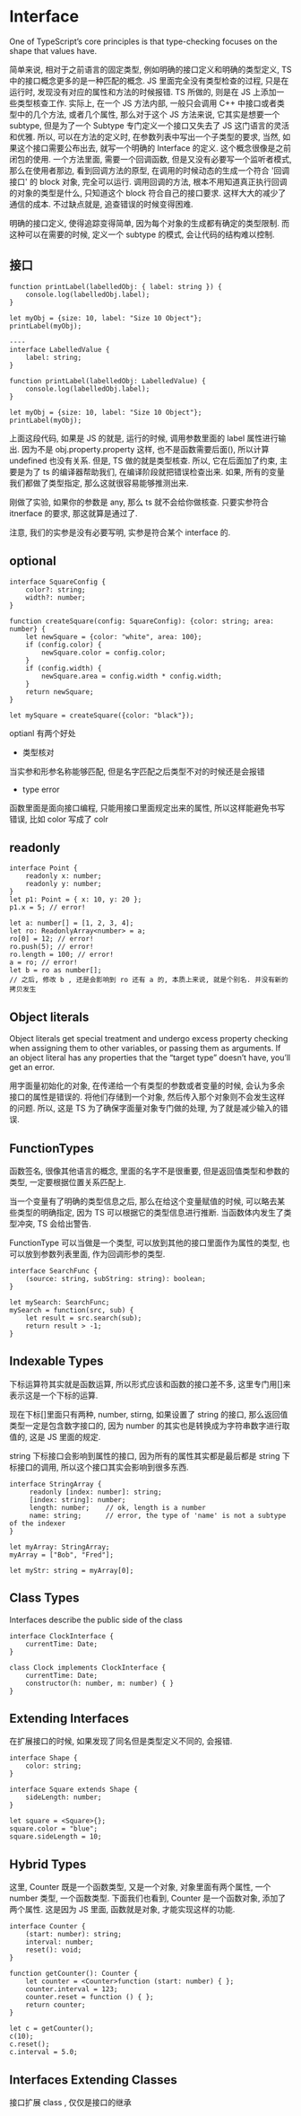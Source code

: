 # Interface

One of TypeScript’s core principles is that type-checking focuses on the shape that values have.

简单来说, 相对于之前语言的固定类型, 例如明确的接口定义和明确的类型定义, TS 中的接口概念更多的是一种匹配的概念. JS 里面完全没有类型检查的过程, 只是在运行时, 发现没有对应的属性和方法的时候报错. TS 所做的, 则是在 JS 上添加一些类型核查工作. 实际上, 在一个 JS 方法内部, 一般只会调用 C++ 中接口或者类型中的几个方法, 或者几个属性, 那么对于这个 JS 方法来说, 它其实是想要一个 subtype, 但是为了一个 Subtype 专门定义一个接口又失去了 JS 这门语言的灵活和优雅. 所以, 可以在方法的定义时, 在参数列表中写出一个子类型的要求, 当然, 如果这个接口需要公布出去, 就写一个明确的 Interface 的定义. 这个概念很像是之前闭包的使用. 一个方法里面, 需要一个回调函数, 但是又没有必要写一个监听者模式, 那么在使用者那边, 看到回调方法的原型, 在调用的时候动态的生成一个符合 '回调接口' 的 block 对象, 完全可以运行. 调用回调的方法, 根本不用知道真正执行回调的对象的类型是什么, 只知道这个 block 符合自己的接口要求. 这样大大的减少了通信的成本. 不过缺点就是, 追查错误的时候变得困难.

明确的接口定义, 使得追踪变得简单, 因为每个对象的生成都有确定的类型限制. 而这种可以在需要的时候, 定义一个 subtype 的模式, 会让代码的结构难以控制.

## 接口

```TS
function printLabel(labelledObj: { label: string }) {
    console.log(labelledObj.label);
}

let myObj = {size: 10, label: "Size 10 Object"};
printLabel(myObj);

----
interface LabelledValue {
    label: string;
}

function printLabel(labelledObj: LabelledValue) {
    console.log(labelledObj.label);
}

let myObj = {size: 10, label: "Size 10 Object"};
printLabel(myObj);
```

上面这段代码, 如果是 JS 的就是, 运行的时候, 调用参数里面的 label 属性进行输出. 因为不是 obj.property.property 这样, 也不是函数需要后面(), 所以计算 undefined 也没有关系. 但是, TS 做的就是类型核查. 所以, 它在后面加了约束, 主要是为了 ts 的编译器帮助我们, 在编译阶段就把错误检查出来. 如果, 所有的变量我们都做了类型指定, 那么这就很容易能够推测出来.

刚做了实验, 如果你的参数是 any, 那么 ts 就不会给你做核查. 只要实参符合 itnerface 的要求, 那这就算是通过了.

注意, 我们的实参是没有必要写明, 实参是符合某个 interface 的.

## optional

```TS
interface SquareConfig {
    color?: string;
    width?: number;
}

function createSquare(config: SquareConfig): {color: string; area: number} {
    let newSquare = {color: "white", area: 100};
    if (config.color) {
        newSquare.color = config.color;
    }
    if (config.width) {
        newSquare.area = config.width * config.width;
    }
    return newSquare;
}

let mySquare = createSquare({color: "black"});
```

optianl 有两个好处

* 类型核对

当实参和形参名称能够匹配, 但是名字匹配之后类型不对的时候还是会报错

* type error

函数里面是面向接口编程, 只能用接口里面规定出来的属性, 所以这样能避免书写错误, 比如 color 写成了 colr

## readonly

``` TS
interface Point {
    readonly x: number;
    readonly y: number;
}
let p1: Point = { x: 10, y: 20 };
p1.x = 5; // error!

let a: number[] = [1, 2, 3, 4];
let ro: ReadonlyArray<number> = a;
ro[0] = 12; // error!
ro.push(5); // error!
ro.length = 100; // error!
a = ro; // error!
let b = ro as number[];
// 之后, 修改 b , 还是会影响到 ro 还有 a 的, 本质上来说, 就是个别名. 并没有新的拷贝发生
```

## Object literals

Object literals get special treatment and undergo excess property checking when assigning them to other variables, or passing them as arguments. If an object literal has any properties that the “target type” doesn’t have, you’ll get an error.

用字面量初始化的对象, 在传递给一个有类型的参数或者变量的时候, 会认为多余接口的属性是错误的. 将他们存储到一个对象, 然后传入那个对象则不会发生这样的问题. 所以, 这是 TS 为了确保字面量对象专门做的处理, 为了就是减少输入的错误.

## FunctionTypes

函数签名, 很像其他语言的概念, 里面的名字不是很重要, 但是返回值类型和参数的类型, 一定要根据位置关系匹配上.

当一个变量有了明确的类型信息之后, 那么在给这个变量赋值的时候, 可以略去某些类型的明确指定, 因为 TS 可以根据它的类型信息进行推断. 当函数体内发生了类型冲突, TS 会给出警告.

FunctionType 可以当做是一个类型, 可以放到其他的接口里面作为属性的类型, 也可以放到参数列表里面, 作为回调形参的类型.

```TS
interface SearchFunc {
    (source: string, subString: string): boolean;
}

let mySearch: SearchFunc;
mySearch = function(src, sub) {
    let result = src.search(sub);
    return result > -1;
}
```

## Indexable Types

下标运算符其实就是函数运算, 所以形式应该和函数的接口差不多, 这里专门用[]来表示这是一个下标的运算.

现在下标[]里面只有两种, number, stirng, 如果设置了 string 的接口, 那么返回值类型一定是包含数字接口的, 因为 number 的其实也是转换成为字符串数字进行取值的, 这是 JS 里面的规定.

string 下标接口会影响到属性的接口, 因为所有的属性其实都是最后都是 string 下标接口的调用, 所以这个接口其实会影响到很多东西.

```TS
interface StringArray {
     readonly [index: number]: string;
     [index: string]: number;
     length: number;    // ok, length is a number
     name: string;      // error, the type of 'name' is not a subtype of the indexer
}

let myArray: StringArray;
myArray = ["Bob", "Fred"];

let myStr: string = myArray[0];
```

## Class Types

Interfaces describe the public side of the class

```TS
interface ClockInterface {
    currentTime: Date;
}

class Clock implements ClockInterface {
    currentTime: Date;
    constructor(h: number, m: number) { }
}
```

## Extending Interfaces

在扩展接口的时候, 如果发现了同名但是类型定义不同的, 会报错.

```TS
interface Shape {
    color: string;
}

interface Square extends Shape {
    sideLength: number;
}

let square = <Square>{};
square.color = "blue";
square.sideLength = 10;
```

## Hybrid Types

这里, Counter 既是一个函数类型, 又是一个对象, 对象里面有两个属性, 一个 number 类型, 一个函数类型. 下面我们也看到, Counter 是一个函数对象, 添加了两个属性. 这是因为 JS 里面, 函数就是对象, 才能实现这样的功能.

```TS
interface Counter {
    (start: number): string;
    interval: number;
    reset(): void;
}

function getCounter(): Counter {
    let counter = <Counter>function (start: number) { };
    counter.interval = 123;
    counter.reset = function () { };
    return counter;
}

let c = getCounter();
c(10);
c.reset();
c.interval = 5.0;
```

## Interfaces Extending Classes

接口扩展 class , 仅仅是接口的继承